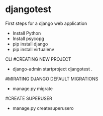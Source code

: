 # djangotest
First steps for a django web application

- Install Python
- Install psycopg
- pip install django
- pip install virtualenv



CLI
#CREATING NEW PROJECT
- django-admin startproject djangotest .

#MIRATING DJANGO DEFAULT MIGRATIONS
- manage.py migrate

#CREATE SUPERUSER
- manage.py createsuperusero

